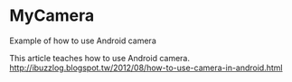 MyCamera
========

Example of how to use Android camera

This article teaches how to use Android camera.<br>
http://ibuzzlog.blogspot.tw/2012/08/how-to-use-camera-in-android.html
